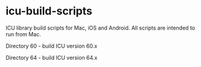 # icu-build-scripts

ICU library build scripts for Mac, iOS and Android. All scripts are intended to run from Mac.


Directory 60 - build ICU version 60.x

Directory 64 - build ICU version 64.x

